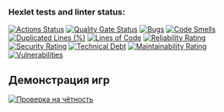 ### Hexlet tests and linter status:
[![Actions Status](https://github.com/Grimmlok626/python-project-49/actions/workflows/hexlet-check.yml/badge.svg)](https://github.com/Grimmlok626/python-project-49/actions)
[![Quality Gate Status](https://sonarcloud.io/api/project_badges/measure?project=Grimmlok626_python-project-49&metric=alert_status)](https://sonarcloud.io/summary/new_code?id=Grimmlok626_python-project-49)
[![Bugs](https://sonarcloud.io/api/project_badges/measure?project=Grimmlok626_python-project-49&metric=bugs)](https://sonarcloud.io/summary/new_code?id=Grimmlok626_python-project-49)
[![Code Smells](https://sonarcloud.io/api/project_badges/measure?project=Grimmlok626_python-project-49&metric=code_smells)](https://sonarcloud.io/summary/new_code?id=Grimmlok626_python-project-49)
[![Duplicated Lines (%)](https://sonarcloud.io/api/project_badges/measure?project=Grimmlok626_python-project-49&metric=duplicated_lines_density)](https://sonarcloud.io/summary/new_code?id=Grimmlok626_python-project-49)
[![Lines of Code](https://sonarcloud.io/api/project_badges/measure?project=Grimmlok626_python-project-49&metric=ncloc)](https://sonarcloud.io/summary/new_code?id=Grimmlok626_python-project-49)
[![Reliability Rating](https://sonarcloud.io/api/project_badges/measure?project=Grimmlok626_python-project-49&metric=reliability_rating)](https://sonarcloud.io/summary/new_code?id=Grimmlok626_python-project-49)
[![Security Rating](https://sonarcloud.io/api/project_badges/measure?project=Grimmlok626_python-project-49&metric=security_rating)](https://sonarcloud.io/summary/new_code?id=Grimmlok626_python-project-49)
[![Technical Debt](https://sonarcloud.io/api/project_badges/measure?project=Grimmlok626_python-project-49&metric=sqale_index)](https://sonarcloud.io/summary/new_code?id=Grimmlok626_python-project-49)
[![Maintainability Rating](https://sonarcloud.io/api/project_badges/measure?project=Grimmlok626_python-project-49&metric=sqale_rating)](https://sonarcloud.io/summary/new_code?id=Grimmlok626_python-project-49)
[![Vulnerabilities](https://sonarcloud.io/api/project_badges/measure?project=Grimmlok626_python-project-49&metric=vulnerabilities)](https://sonarcloud.io/summary/new_code?id=Grimmlok626_python-project-49)
## Демонстрация игр
[![Проверка на чётность](https://asciinema.org/a/ThT2MggtEhlSNkIdogxwGV9ER.svg)](https://asciinema.org/a/ThT2MggtEhlSNkIdogxwGV9ER)
